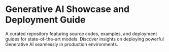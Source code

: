 # Generative AI Showcase and Deployment Guide

A curated repository featuring source codes, examples, and deployment guides for state-of-the-art models. Discover insights on deploying powerful Generative AI seamlessly in production environments.
